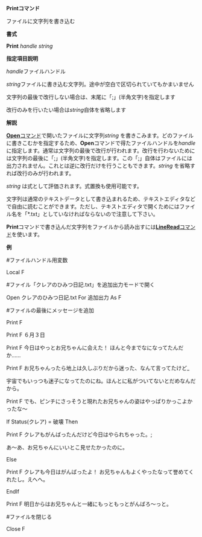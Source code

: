 **Printコマンド**

ファイルに文字列を書き込む

**書式**

**Print** *handle string*

**指定項目説明**

*handle*ファイルハンドル

*string*ファイルに書き込む文字列。途中が空白で区切られていてもかまいません

文字列の最後で改行しない場合は、末尾に「;」(半角文字)を指定します

改行のみを行いたい場合は*string*自体を省略します

**解説**

[**Open**コマンド](Openコマンド.md)で開いたファイルに文字列*string* を書きこみます。どのファイルに書きこむかを指定するため、**Open**コマンドで得たファイルハンドルを*handle* に指定します。通常は文字列の最後で改行が行われます。改行を行わないためには文字列の最後に「;」(半角文字)を指定します。この「;」自体はファイルには出力されません。これとは逆に改行だけを行うこともできます。*string* を省略すれば改行のみが行われます。

*string* は式として評価されます。式置換も使用可能です。

文字列は通常のテキストデータとして書き込まれるため、テキストエディタなどで自由に読むことができます。ただし、テキストエディタで開くためにはファイル名を「\*.txt」としていなければならないので注意して下さい。

**Print**コマンドで書き込んだ文字列をファイルから読み出すには[**LineRead**コマンド](LineReadコマンド.md)を使います。

**例**

#ファイルハンドル用変数

Local F

#ファイル「クレアのひみつ日記.txt」を追加出力モードで開く

Open クレアのひみつ日記.txt For 追加出力 As F

#ファイルの最後にメッセージを追加

Print F

Print F ６月３日

Print F 今日はやっとお兄ちゃんに会えた！ ほんと今までなになってたんだか……

Print F お兄ちゃんったら地上は久しぶりだから迷った、なんて言ってたけど\_

宇宙でもいっつも迷子になってたのにね。ほんとに私がついてないとだめなんだから。

Print F でも、ピンチにさっそうと現れたお兄ちゃんの姿はやっぱりかっこよかったな～

If Status(クレア) = 破壊 Then

Print F クレアもがんばったんだけど今日はやられちゃった。;

あ～あ、お兄ちゃんにいいとこ見せたかったのに。

Else

Print F クレアも今日はがんばったよ！ お兄ちゃんもよくやったなって誉めてくれたし。えへへ。

EndIf

Print F 明日からはお兄ちゃんと一緒にもっともっとがんばろ～っと。

#ファイルを閉じる

Close F
